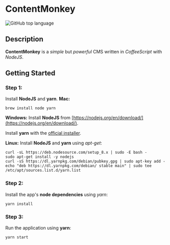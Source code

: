 # ContentMonkey
![GitHub top language](https://img.shields.io/github/languages/top/contentmonkey/contentmonkey.svg?style=flat-square&colorB=green)
## Description
**ContentMonkey** is a _simple_ but _powerful_ CMS written in _CoffeeScript_ with _NodeJS_.
## Getting Started
### Step 1:
Install **NodeJS** and **yarn**.
**Mac:**
```
brew install node yarn
```
**Windows:**
Install **NodeJS** from [https://nodejs.org/en/download/](https://nodejs.org/en/download/).

Install **yarn** with the [official installer](https://yarnpkg.com/latest.msi).

**Linux:**
Install **NodeJS** and **yarn** using _apt-get_:
```
curl -sL https://deb.nodesource.com/setup_8.x | sudo -E bash -
sudo apt-get install -y nodejs
curl -sS https://dl.yarnpkg.com/debian/pubkey.gpg | sudo apt-key add -
echo "deb https://dl.yarnpkg.com/debian/ stable main" | sudo tee /etc/apt/sources.list.d/yarn.list
```
### Step 2:
Install the app's **node dependencies** using _yarn_:
```
yarn install
```
### Step 3:
Run the application using **yarn**:
```
yarn start
```
